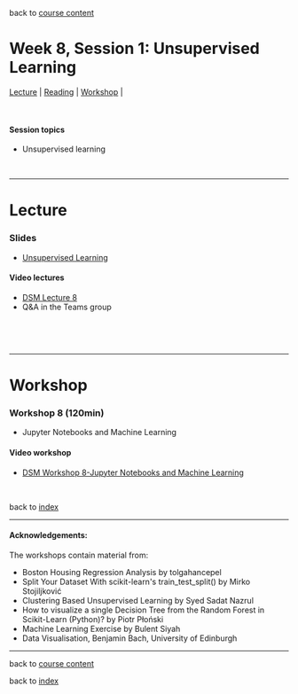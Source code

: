 back to [course content](index#course_organisation)


# Week 8, Session 1: Unsupervised Learning

[Lecture](#lecture) | [Reading](#reading) | [Workshop](#workshop) | 
<p><br /></p>

#### Session topics

* Unsupervised learning

<p>&nbsp;</p>

***

# Lecture 

### Slides
* [Unsupervised Learning](/course_content_23_2/files/Data_Science_in_Manufacturing-Week_8_Unsupervised.pdf)  

#### Video lectures
* [DSM Lecture 8](https://uoe.sharepoint.com/:v:/s/DS4M_9-2022copy/EenwGhs5-H9FiaZC9CwYMUwB3qAuweEK219BzXl-BSJ1Yw?e=ynXl0V)
* Q&A in the Teams group 

<br />

  
<a name = "reading"></a>



<p>&nbsp;</p>


***

# Workshop

<a name = "workshop"></a>
### Workshop 8  (120min)

* Jupyter Notebooks and Machine Learning 
 

#### Video workshop
* [DSM Workshop 8-Jupyter Notebooks and Machine Learning](https://uoe.sharepoint.com/:v:/s/DS4M_9-2022copy/ETz9_Up1pepJnJ5cTfN-NYYB_vduYIUE3DrIFXGCafpawg?e=HAuOLq)

<p>&nbsp;</p>


back to [index](index#course_organisation)

***
  

#### Acknowledgements:

The workshops contain material from:
* Boston Housing Regression Analysis by tolgahancepel 
* Split Your Dataset With scikit-learn's train_test_split() by Mirko Stojiljković 
* Clustering Based Unsupervised Learning by Syed Sadat Nazrul
* How to visualize a single Decision Tree from the Random Forest in Scikit-Learn (Python)? by Piotr Płoński
* Machine Learning Exercise by Bulent Siyah
* Data Visualisation, Benjamin Bach, University of Edinburgh

***

back to [course content](index#course_organisation)

 back to [index](index.md)
